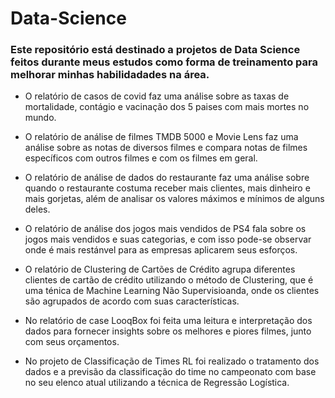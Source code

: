 # Data-Science

### Este repositório está destinado a projetos de Data Science feitos durante meus estudos como forma de treinamento para melhorar minhas habilidadades na área.

- O relatório de casos de covid faz uma análise sobre as taxas de mortalidade, contágio e vacinação dos 5 paises com mais mortes no mundo.

- O relatório de análise de filmes TMDB 5000 e Movie Lens faz uma análise sobre as notas de diversos filmes e compara notas de filmes específicos com outros filmes e com os filmes em geral.

- O relatório de análise de dados do restaurante faz uma análise sobre quando o restaurante costuma receber mais clientes, mais dinheiro e mais gorjetas, além de analisar os valores máximos e mínimos de alguns deles.

- O relatório de análise dos jogos mais vendidos de PS4 fala sobre os jogos mais vendidos e suas categorias, e com isso pode-se observar onde é mais restánvel para as empresas aplicarem seus esforços.

- O relatório de Clustering de Cartões de Crédito agrupa diferentes clientes de cartão de crédito utilizando o método de Clustering, que é uma ténica de Machine Learning Não Supervisioanda, onde os clientes são agrupados de acordo com suas características.

- No relatório de case LooqBox foi feita uma leitura e interpretação dos dados para fornecer insights sobre os melhores e piores filmes, junto com seus orçamentos.

- No projeto de Classificação de Times RL foi realizado o tratamento dos dados e a previsão da classificação do time no campeonato com base no seu elenco atual utilizando a técnica de Regressão Logística. 
